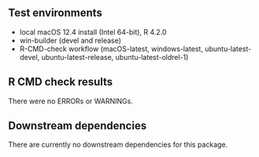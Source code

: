 ## Test environments

* local macOS 12.4 install (Intel 64-bit), R 4.2.0
* win-builder (devel and release)
* R-CMD-check workflow (macOS-latest, windows-latest, ubuntu-latest-devel, ubuntu-latest-release, ubuntu-latest-oldrel-1)

## R CMD check results

There were no ERRORs or WARNINGs. 

## Downstream dependencies

There are currently no downstream dependencies for this package.